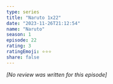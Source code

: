```yaml
---
type: series
title: "Naruto 1x22"
date: "2023-11-26T21:12:54"
name: "Naruto"
season: 1
episode: 22
rating: 3
ratingEmoji: ⭐️⭐️⭐️
share: false
---
```


_[No review was written for this episode]_
